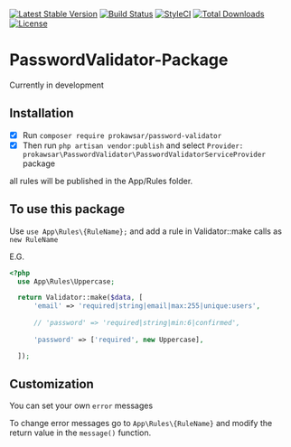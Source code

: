 [![Latest Stable Version](https://poser.pugx.org/prokawsar/password-validator/v/stable)](https://packagist.org/packages/prokawsar/password-validator)
[![Build Status](https://travis-ci.org/prokawsar/PasswordValidator-Package.svg?branch=master)](https://travis-ci.org/prokawsar/PasswordValidator-Package)
[![StyleCI](https://github.styleci.io/repos/149725750/shield?branch=master)](https://github.styleci.io/repos/149725750)
[![Total Downloads](https://poser.pugx.org/prokawsar/password-validator/downloads)](https://packagist.org/packages/prokawsar/password-validator)
[![License](https://poser.pugx.org/prokawsar/password-validator/license)](https://packagist.org/packages/prokawsar/password-validator)


# PasswordValidator-Package

Currently in development

## Installation 
- [x] Run `composer require prokawsar/password-validator`
- [x] Then run `php artisan vendor:publish` and select `Provider: prokawsar\PasswordValidator\PasswordValidatorServiceProvider` package 

all rules will be published in the App/Rules folder.


## To use this package

Use `use App\Rules\{RuleName};` and add a rule in Validator::make calls as `new RuleName`


E.G. 
```php
<?php
  use App\Rules\Uppercase;

  return Validator::make($data, [
      'email' => 'required|string|email|max:255|unique:users',
      
      // 'password' => 'required|string|min:6|confirmed',
      
      'password' => ['required', new Uppercase],

  ]);
```
## Customization

You can set your own `error` messages

To change error messages go to `App\Rules\{RuleName}` and modify the return value in the `message()` function.
